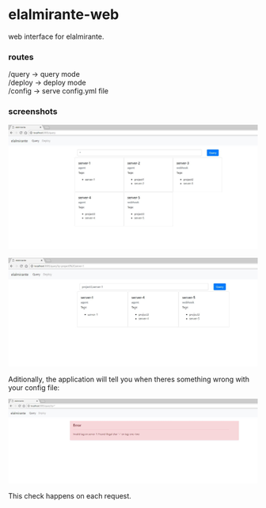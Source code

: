 # elalmirante-web
web interface for elalmirante.

### routes
/query -> query mode  
/deploy -> deploy mode  
/config -> serve config.yml file  


### screenshots
![Interface](/screenshots/interface.jpg?raw=true "Interface")

![Query](/screenshots/query.jpg?raw=true "Query")

Aditionally, the application will tell you when theres something wrong with your config file:

![Error](/screenshots/error.jpg?raw=true "Error")

This check happens on each request.
